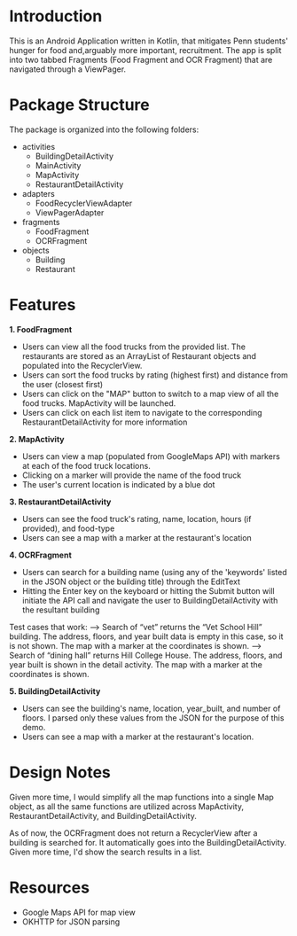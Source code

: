 <h1>Introduction</h1>

This is an Android Application written in Kotlin, that mitigates Penn students' hunger for food and,arguably more important, recruitment. The app is split into two tabbed Fragments (Food Fragment and OCR Fragment) that are navigated through a ViewPager.

<h1>Package Structure</h1>

The package is organized into the following folders:
- activities
    - BuildingDetailActivity 
    - MainActivity
    - MapActivity
    - RestaurantDetailActivity
- adapters
    - FoodRecyclerViewAdapter
    - ViewPagerAdapter 
- fragments
    - FoodFragment 
    - OCRFragment 
- objects
    - Building 
    - Restaurant 

<h1>Features</h1>

<b> 1. FoodFragment </b>

- Users can view all the food trucks from the provided list. The restaurants are stored as an ArrayList of  Restaurant objects and populated into the RecyclerView. 
- Users can sort the food trucks by rating (highest first) and distance from the user (closest first)
- Users can click on the "MAP" button to switch to a map view of all the food trucks. MapActivity will be launched.
- Users can click on each list item to navigate to the corresponding RestaurantDetailActivity for more information

<b> 2. MapActivity </b>

- Users can view a map (populated from GoogleMaps API) with markers at each of the food truck locations.
- Clicking on a marker will provide the name of the food truck
- The user's current location is indicated by a blue dot

<b> 3. RestaurantDetailActivity </b>

- Users can see the food truck's rating, name, location, hours (if provided), and food-type 
- Users can see a map with a marker at the restaurant's location

<b> 4. OCRFragment </b>

- Users can search for a building name (using any of the 'keywords' listed in the JSON object or the building title) through the EditText
- Hitting the Enter key on the keyboard or hitting the Submit button will initiate the API call and navigate the user to BuildingDetailActivity with the resultant building

Test cases that work:
--> Search of “vet” returns the “Vet School Hill” building. The address, floors, and year built data is empty in this case, so it is not shown. The map with a marker at the coordinates is shown. 
--> Search of “dining hall” returns Hill College House. The address, floors, and year built is shown in the detail activity. The map with a marker at the coordinates is shown. 

<b> 5. BuildingDetailActivity </b>

- Users can see the building's name, location, year_built, and number of floors. I parsed only these values from the JSON for the purpose of this demo. 
- Users can see a map with a marker at the restaurant's location.

<h1>Design Notes</h1>

Given more time, I would simplify all the map functions into a single Map object, as all the same functions are utilized across  MapActivity, RestaurantDetailActivity, and BuildingDetailActivity. 

As of now, the OCRFragment does not return a RecyclerView after a building is searched for. It automatically goes into the BuildingDetailActivity. Given more time, I'd show the search results in a list.

<h1> Resources </h1>

 - Google Maps API for map view
 - OKHTTP for JSON parsing
